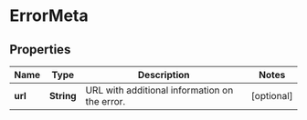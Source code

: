 

# ErrorMeta


## Properties

Name | Type | Description | Notes
------------ | ------------- | ------------- | -------------
**url** | **String** | URL with additional information on the error. |  [optional]



